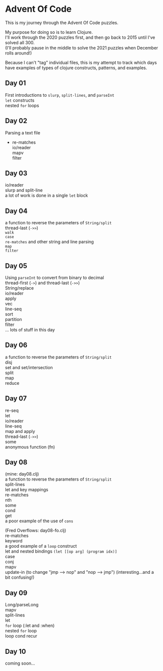 # Advent Of Code

This is my journey through the Advent Of Code puzzles.  

My purpose for doing so is to learn Clojure.  
I'll work through the 2020 puzzles first, and then go back to 2015 until I've solved all 300.  
(I'll probably pause in the middle to solve the 2021 puzzles when December rolls around!)

Because I can't "tag" individual files, this is my attempt to track which days have examples of
types of clojure constructs, patterns, and examples.

## Day 01  
First introductions to `slurp`, `split-lines`, and `parseInt`  
`let` constructs  
nested `for` loops  

## Day 02  
Parsing a text file  
- re-matches  
io/reader  
mapv  
filter  

## Day 03  
io/reader  
slurp and split-line  
a lot of work is done in a single `let` block  

## Day 04  
a function to reverse the parameters of `String/split`  
thread-last (`->>`)  
`walk`  
`case`  
`re-matches` and other string and line parsing  
`map`  
`filter`  

## Day 05
Using `parseInt` to convert from binary to decimal  
thread-first (`->`) and thread-last (`->>`)   
String/replace  
io/reader  
apply  
vec  
line-seq  
sort  
partition  
filter  
... lots of stuff in this day  

## Day 06  
a function to reverse the parameters of `String/split`  
disj  
set and set/intersection  
split  
map  
reduce  

## Day 07  
re-seq  
let  
io/reader  
line-seq  
map and apply  
thread-last (`->>`)  
some  
anonymous function (fn)  

## Day 08  
(mine: day08.clj)  
a function to reverse the parameters of `String/split`  
split-lines  
let and key mappings  
re-matches  
nth  
some  
cond  
get  
a poor example of the use of `cons`  

(Fred Overflows: day08-fo.clj)  
re-matches  
keyword  
a good example of a `loop` construct  
let and nested bindings `(let [[op arg] (program idx)]`  
case  
conj  
mapv  
update-in (to change "jmp --> nop" and "nop --> jmp") (interesting...and a bit confusing!)  

## Day 09  
Long/parseLong  
mapv  
split-lines  
let  
`for` loop (:let and :when)  
nested `for` loop  
loop cond recur  

## Day 10  
coming soon...  

